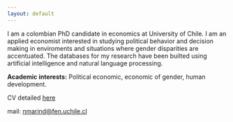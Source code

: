 ```yaml
---
layout: default
---
```


I am a colombian PhD candidate in economics at University of Chile. I am an applied economist interested in studying political behavior and decision making in enviroments and situations where gender disparities are accentuated. The databases for my research have been builted using artificial intelligence and natural language processing.

**Academic interests:** Political economic, economic of gender, human development.

CV detailed [here](./CV_2023.pdf)

mail: nmarind@fen.uchile.cl
